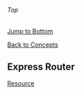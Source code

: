 ###### Top

[Jump to Bottom](#Bottom)

[Back to Concepts](README.md)

## Express Router
[Resource](#)